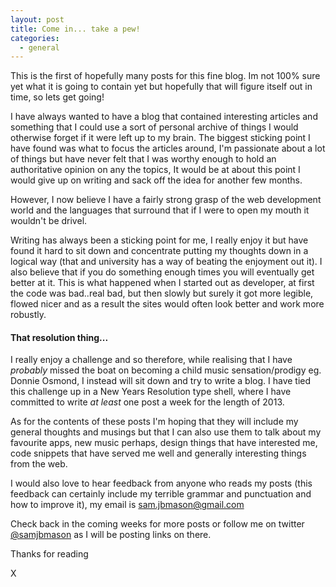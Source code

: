 ```yaml
---
layout: post
title: Come in... take a pew!
categories:
  - general
---
```

This is the first of hopefully many posts for this fine blog. Im not 100% sure yet what it is going to contain yet but hopefully that will figure itself out in time, so lets get going!

I have always wanted to have a blog that contained interesting articles and something that I could use a sort of personal archive of things I would otherwise forget if it were left up to  my brain. The biggest sticking point I have found was what to focus the articles around, I'm passionate about a lot of things but have never felt that I was worthy enough to hold an authoritative opinion on any the topics, It would be at about this point I would give up on writing and sack off the idea for another few months.

However, I now believe I have a fairly strong grasp of the web development world and the languages that surround that if I were to open my mouth it wouldn't be drivel.

Writing has always been a sticking point for me, I really enjoy it but have found it hard to sit down and concentrate putting my thoughts down in a logical way (that and university has a way of beating the enjoyment out it). I also believe that if you do something enough times you will eventually get better at it. This is what happened when I started out as developer, at first the code was bad..real bad, but then slowly but surely it got more legible, flowed nicer and as a result the sites would often look better and work more robustly.

#### That resolution thing...

I really enjoy a challenge and so therefore, while realising that I have *probably* missed the boat on becoming a child music sensation/prodigy eg. Donnie Osmond, I instead will sit down and try to write a blog. I have tied this challenge up in a New Years Resolution type shell, where I have committed to write *at least* one post a week for the length of 2013.

As for the contents of these posts I'm hoping that they will include my general thoughts and musings but that I can also use them to talk about my favourite apps, new music perhaps, design things that have interested me, code snippets that have served me well and generally interesting things from the web.

I would also love to hear feedback from anyone who reads my posts (this feedback can certainly include my terrible grammar and punctuation and how to improve it), my email is sam.jbmason@gmail.com

Check back in the coming weeks for more posts or follow me on twitter [@samjbmason](http://twitter.com/samjbmason) as I will be posting links on there.

Thanks for reading

X